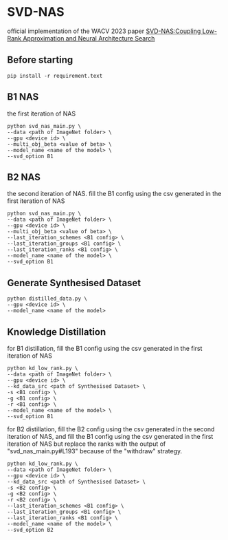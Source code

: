 # SVD-NAS

official implementation of the WACV 2023 paper [SVD-NAS:Coupling Low-Rank Approximation and Neural Architecture Search](https://arxiv.org/abs/2208.10404) 

## Before starting
```
pip install -r requirement.text
```


## B1 NAS
the first iteration of NAS
```
python svd_nas_main.py \
--data <path of ImageNet folder> \
--gpu <device id> \
--multi_obj_beta <value of beta> \
--model_name <name of the model> \
--svd_option B1
```

## B2 NAS
the second iteration of NAS. fill the B1 config using the csv generated in the first iteration of NAS
```
python svd_nas_main.py \
--data <path of ImageNet folder> \
--gpu <device id> \
--multi_obj_beta <value of beta> \
--last_iteration_schemes <B1 config> \
--last_iteration_groups <B1 config> \
--last_iteration_ranks <B1 config> \
--model_name <name of the model> \
--svd_option B1
```

## Generate Synthesised Dataset
```
python distilled_data.py \
--gpu <device id> \
--model_name <name of the model>
```

## Knowledge Distillation
for B1 distillation, fill the B1 config using the csv generated in the first iteration of NAS
```
python kd_low_rank.py \
--data <path of ImageNet folder> \
--gpu <device id> \
--kd_data_src <path of Synthesised Dataset> \
-s <B1 config> \ 
-g <B1 config> \
-r <B1 config> \
--model_name <name of the model> \
--svd_option B1 
```
for B2 distillation, fill the B2 config using the csv generated in the second iteration of NAS, and fill the B1 config using the csv generated in the first iteration of NAS but replace the ranks with the output of "svd_nas_main.py#L193" because of the "withdraw" strategy.
```
python kd_low_rank.py \
--data <path of ImageNet folder> \
--gpu <device id> \
--kd_data_src <path of Synthesised Dataset> \
-s <B2 config> \ 
-g <B2 config> \
-r <B2 config> \
--last_iteration_schemes <B1 config> \
--last_iteration_groups <B1 config> \
--last_iteration_ranks <B1 config> \
--model_name <name of the model> \
--svd_option B2 
```
